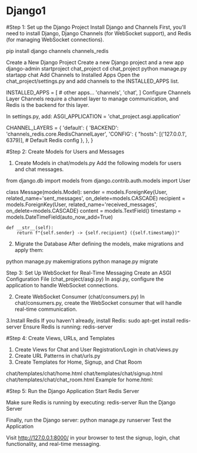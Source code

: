 # Django1
#Step 1: Set up the Django Project
Install Django and Channels First, you'll need to install Django, Django Channels (for WebSocket support), and Redis (for managing WebSocket connections).

pip install django channels channels_redis

Create a New Django Project Create a new Django project and a new app
django-admin startproject chat_project
cd chat_project
python manage.py startapp chat
Add Channels to Installed Apps Open the chat_project/settings.py and add channels to the INSTALLED_APPS list.

INSTALLED_APPS = [
    # other apps...
    'channels',
    'chat',
]
Configure Channels Layer Channels require a channel layer to manage communication, and Redis is the backend for this layer.

In settings.py, add:
ASGI_APPLICATION = 'chat_project.asgi.application'

CHANNEL_LAYERS = {
    'default': {
        'BACKEND': 'channels_redis.core.RedisChannelLayer',
        'CONFIG': {
            "hosts": [('127.0.0.1', 6379)],  # Default Redis config
        },
    },
}

#Step 2: Create Models for Users and Messages
1. Create Models in chat/models.py
Add the following models for users and chat messages.

from django.db import models
from django.contrib.auth.models import User

class Message(models.Model):
    sender = models.ForeignKey(User, related_name='sent_messages', on_delete=models.CASCADE)
    recipient = models.ForeignKey(User, related_name='received_messages', on_delete=models.CASCADE)
    content = models.TextField()
    timestamp = models.DateTimeField(auto_now_add=True)

    def __str__(self):
        return f"{self.sender} -> {self.recipient} ({self.timestamp})"

2. Migrate the Database
After defining the models, make migrations and apply them:

python manage.py makemigrations
python manage.py migrate

Step 3: Set Up WebSocket for Real-Time Messaging
Create an ASGI Configuration File (chat_project/asgi.py)
In asgi.py, configure the application to handle WebSocket connections.

2. Create WebSocket Consumer (chat/consumers.py)
In chat/consumers.py, create the WebSocket consumer that will handle real-time communication.

3.Install Redis
If you haven't already, install Redis:
sudo apt-get install redis-server
Ensure Redis is running:
redis-server

#Step 4: Create Views, URLs, and Templates
1. Create Views for Chat and User Registration/Login in chat/views.py
2. Create URL Patterns in chat/urls.py
3. Create Templates for Home, Signup, and Chat Room

chat/templates/chat/home.html
chat/templates/chat/signup.html
chat/templates/chat/chat_room.html
Example for home.html:

#Step 5: Run the Django Application
Start Redis Server

Make sure Redis is running by executing:
redis-server
Run the Django Server

Finally, run the Django server:
python manage.py runserver
Test the Application

Visit http://127.0.0.1:8000/ in your browser to test the signup, login, chat functionality, and real-time messaging.
